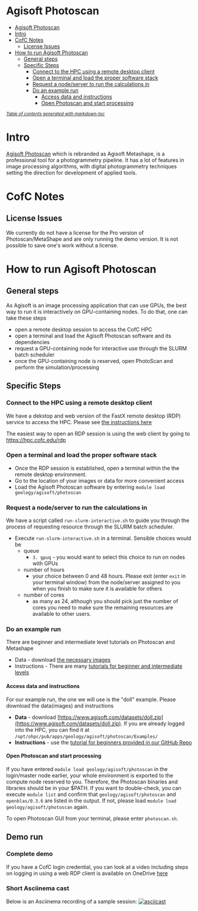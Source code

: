 # Agisoft Photoscan

- [Agisoft Photoscan](#agisoft-photoscan)
- [Intro](#intro)
- [CofC Notes](#cofc-notes)
  * [License Issues](#license-issues)
- [How to run Agisoft Photoscan](#how-to-run-agisoft-photoscan)
  * [General steps](#general-steps)
  * [Specific Steps](#specific-steps)
    + [Connect to the HPC using a remote desktop client](#connect-to-the-hpc-using-a-remote-desktop-client)
    + [Open a terminal and load the proper software stack](#open-a-terminal-and-load-the-proper-software-stack)
    + [Request a node/server to run the calculations in](#request-a-node-server-to-run-the-calculations-in)
    + [Do an example run](#do-an-example-run)
      - [Access data and instructions](#access-data-and-instructions)
      - [Open Photoscan and start processing](#open-photoscan-and-start-processing)

<small><i><a href='http://ecotrust-canada.github.io/markdown-toc/'>Table of contents generated with markdown-toc</a></i></small>



# Intro

[Agisoft Photoscan](https://www.agisoft.com) which is rebranded as Agisoft Metashape, is a
professional tool for a photogrammetry pipeline. It has a lot of features in image processing
algorithms, with digital photogrammetry techniques setting the direction for development of applied
tools.

# CofC Notes

## License Issues

We currently do not have a license for the Pro version of Photoscan/MetaShape and are only running
the demo version. It is not possible to save one's work without a license.

# How to run Agisoft Photoscan

## General steps
As Agisoft is an image processing application that can use GPUs, the best way to run it is
interactively on GPU-containing nodes. To do that, one can take these steps
- open a remote desktop session to access the CofC HPC
- open a terminal and load the Agisoft Photoscan software and its dependencies
- request a GPU-containing node for interactive use through the SLURM batch
  scheduler
- once the GPU-containing node is reserved, open PhotoScan and perform the simulation/processing

## Specific Steps

### Connect to the HPC using a remote desktop client

We have a dekstop and web version of the FastX remote desktop (RDP) service to access the HPC. Please see [the instructions here](https://hpc-cofc.gitbook.io/docs/using-the-hpc/access-hpc/gui-remote-desktop)

The easiest way to open an RDP session is using the web client by going to https://hpc.cofc.edu/rdp

### Open a terminal and load the proper software stack

- Once the RDP session is established, open a terminal within the the remote desktop environment.
- Go to the location of your images or data for more convenient access
- Load the Agisoft Photoscan software by entering `module load geology/agisoft/photoscan`

### Request a node/server to run the calculations in

We have a script called `run-slurm-interactive.sh` to guide you through the process of requesting resource  through the SLURM batch scheduler.

- Execute `run-slurm-interactive.sh` in a terminal. Sensible choices would be
  - queue 
    - `3. gpuq` - you would want to select this choice to run on nodes with GPUs
  - number of hours 
    - your choice between 0 and 48 hours. Please exit (enter `exit` in your terminal window) from the node/server assigned to you when you finish to make sure it is available for others
  - number of cores 
    - as many as 24, although you should pick just the number of cores you need to make sure the remaining resources are available to other users.

### Do an example run

There are beginner and intermediate level tutorials on Photoscan and Metashape 
- Data - download [the necessary images](https://www.agisoft.com/downloads/sample-data/)
- Instructions - There are many [tutorials for beginner and intermediate levels](https://www.agisoft.com/support/tutorials)

#### Access data and instructions
For our example run, the one we will use is the "doll" example. Please download the data(images) and instructions
- **Data** - download [https://www.agisoft.com/datasets/doll.zip](https://www.agisoft.com/datasets/doll.zip). If you are already logged into the HPC, you can find it at `/opt/ohpc/pub/apps/geology/agisoft/photoscan/Examples/`
- **Instructions** - use the [tutorial for beginners provided in our GitHub Repo](./PS_1.4_Tutorial_BL_-_3D_Model_Reconstruction.pdf) 

#### Open Photoscan and start processing

If you have entered `module load geology/agisoft/photoscan` in the login/master node earlier, your whole environment is exported to the compute node reserved to you. Therefore, the Photoscan binaries and libraries should be in your $PATH. If you want to double-check, you can execute `module list` and confirm that `geology/agisoft/photoscan` and `openblas/0.3.6` are listed in the output. If not, please load `module load geology/agisoft/photoscan` again.

To open Photoscan GUI from your terminal, please enter `photoscan.sh`.

## Demo run

### Complete demo
If you have a CofC login credential, you can look at a video including steps on logging in using a web RDP client is available on OneDrive [here](https://cofc-my.sharepoint.com/:v:/g/personal/temelsob_cofc_edu/EVsGIiVvslJBl5xLIdEdMVcBqhAY6ArWbRoVoWoc2MfaHA?e=RyFy0g)

### Short Asciinema cast
Below is an Asciinema recording of a sample session:
[![asciicast](https://asciinema.org/a/307000.svg)](https://asciinema.org/a/307000?t=1)





